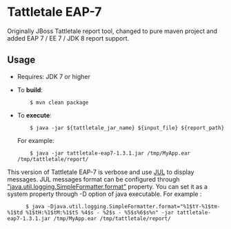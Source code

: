 Tattletale EAP-7
====================
Originally JBoss Tattletale report tool, changed to pure maven project and added EAP 7 / EE 7 / JDK 8 report support.


Usage
------------
* Requires: JDK 7 or higher

* To **build**:

          $ mvn clean package

* To **execute**:

          $ java -jar ${tattletale_jar_name} ${input_file} ${report_path}

  For example:
  
          $ java -jar tattletale-eap7-1.3.1.jar /tmp/MyApp.ear /tmp/tattletale/report/

This version of Tattletale EAP-7 is verbose and use [JUL](https://docs.oracle.com/javase/7/docs/api/java/util/logging/package-summary.html) to display messages. 
JUL messages format can be configured through ["java.util.logging.SimpleFormatter.format"](https://docs.oracle.com/javase/7/docs/api/java/util/Formatter.html) property.
You can set it as a system property through -D option of java executable. For example :
  
          $ java -Djava.util.logging.SimpleFormatter.format="%1$tY-%1$tm-%1$td %1$tH:%1$tM:%1$tS %4$s - %2$s - %5$s%6$s%n" -jar tattletale-eap7-1.3.1.jar /tmp/MyApp.ear /tmp/tattletale/report/

